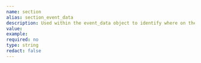 ```yaml
---
name: section
alias: section_event_data
description: Used within the event_data object to identify where on the page an event occurred. Could be the area (header, footer) or a specific heading.
value: 
example:
required: no
type: string
redact: false
---
```

